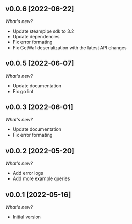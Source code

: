 ## v0.0.6 [2022-06-22]

_What's new?_

- Update steampipe sdk to 3.2
- Update dependencies
- Fix error formating
- Fix GetWaf deserialization with the latest API changes

## v0.0.5 [2022-06-07]

_What's new?_

- Update documentation
- Fix go lint

## v0.0.3 [2022-06-01]

_What's new?_

- Update documentation
- Fix error formating

## v0.0.2 [2022-05-20]

_What's new?_

- Add error logs
- Add more example queries

## v0.0.1 [2022-05-16]

_What's new?_

- Initial version
